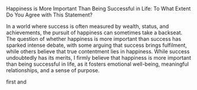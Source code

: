 Happiness is More Important Than Being Successful in Life: To What Extent Do You Agree with This Statement?

In a world where success is often measured by wealth, status, and achievements, the pursuit of happiness can sometimes take a backseat. The question of whether happiness is more important than success has sparked intense debate, with some arguing that success brings fulfilment, while others believe that true contentment lies in happiness. While success undoubtedly has its merits, I firmly believe that happiness is more important than being successful in life, as it fosters emotional well-being, meaningful relationships, and a sense of purpose.

first and 
